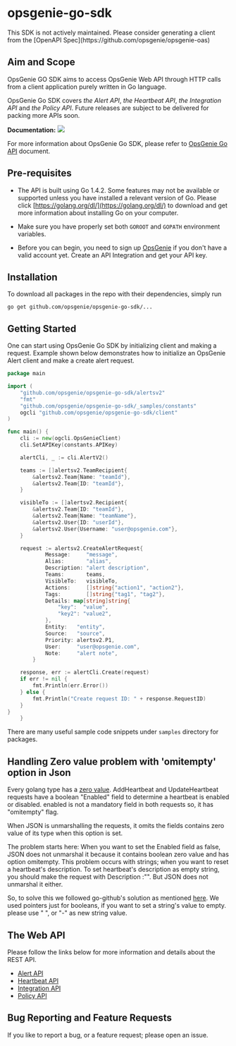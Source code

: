 # opsgenie-go-sdk

<aside class="notice">
This SDK is not actively maintained. Please consider generating a client from the [OpenAPI Spec](https://github.com/opsgenie/opsgenie-oas)
</aside>

## Aim and Scope
OpsGenie GO SDK aims to access OpsGenie Web API through HTTP calls
from a client application purely written in Go language.

OpsGenie Go SDK covers *the Alert API*, *the Heartbeat API*,
*the Integration API* and *the Policy API*. Future releases
are subject to be delivered for packing more APIs soon.

**Documentation:** [![](https://godoc.org/github.com/nathany/looper?status.svg)](http://godoc.org/github.com/opsgenie/opsgenie-go-sdk/client)

For more information about OpsGenie Go SDK, please refer to [OpsGenie Go API](https://www.opsgenie.com/docs/api-and-client-libraries/opsgenie-go-api) document.

## Pre-requisites
* The API is built using Go 1.4.2. Some features may not be
available or supported unless you have installed a relevant version of Go.
Please click [https://golang.org/dl/](https://golang.org/dl/) to download and
get more information about installing Go on your computer.
* Make sure you have properly set both `GOROOT` and `GOPATH`
environment variables.

* Before you can begin, you need to sign up [OpsGenie](http://www.opsgenie.com) if you
don't have a valid account yet. Create an API Integration and get your API key.

## Installation
To download all packages in the repo with their dependencies, simply run

`go get github.com/opsgenie/opsgenie-go-sdk/...`

## Getting Started
One can start using OpsGenie Go SDK by initializing client and making a request. Example shown below demonstrates how to initialize an OpsGenie Alert client and make a create alert request.
```go
package main

import (
	"github.com/opsgenie/opsgenie-go-sdk/alertsv2"
	"fmt"
	"github.com/opsgenie/opsgenie-go-sdk/_samples/constants"
	ogcli "github.com/opsgenie/opsgenie-go-sdk/client"
)

func main() {
	cli := new(ogcli.OpsGenieClient)
	cli.SetAPIKey(constants.APIKey)

	alertCli, _ := cli.AlertV2()

	teams := []alertsv2.TeamRecipient{
		&alertsv2.Team{Name: "teamId"},
		&alertsv2.Team{ID: "teamId"},
	}

	visibleTo := []alertsv2.Recipient{
		&alertsv2.Team{ID: "teamId"},
		&alertsv2.Team{Name: "teamName"},
		&alertsv2.User{ID: "userId"},
		&alertsv2.User{Username: "user@opsgenie.com"},
	}

	request := alertsv2.CreateAlertRequest{
			Message:     "message",
			Alias:       "alias",
			Description: "alert description",
			Teams:       teams,
			VisibleTo:   visibleTo,
			Actions:     []string{"action1", "action2"},
			Tags:        []string{"tag1", "tag2"},
			Details: map[string]string{
				"key":  "value",
				"key2": "value2",
			},
			Entity:   "entity",
			Source:   "source",
			Priority: alertsv2.P1,
			User:     "user@opsgenie.com",
			Note:     "alert note",
		}

	response, err := alertCli.Create(request)
	if err != nil {
		fmt.Println(err.Error())
	} else {
		fmt.Println("Create request ID: " + response.RequestID)
	}
}
    }
```
There are many useful sample code snippets under `samples` directory for packages.

## Handling Zero value problem with 'omitempty' option in Json

Every golang type has a [zero value](http://golang.org/ref/spec#The_zero_value).
AddHeartbeat and UpdateHeartbeat requests have a boolean "Enabled" field to determine a heartbeat is enabled or disabled.
enabled is not a mandatory field in both requests so, it has "omitempty" flag.

When JSON is unmarshalling the requests, it omits the fields contains zero value of its type when this option is set.

The problem starts here:
When you want to set the Enabled field as false, JSON does not unmarshal it because it contains boolean zero value and has option omitempty.
This problem occurs with strings; when you want to reset a heartbeat's description. To set heartbeat's description as empty string, you should make the request with Description :"".
But JSON does not unmarshal it either.

So, to solve this we followed go-github's solution as mentioned [here](https://willnorris.com/2014/05/go-rest-apis-and-pointers).
We used pointers just for booleans, if you want to set a string's value to empty. please use " ", or "-" as new string value.

## The Web API

Please follow the links below for more information and details
about the REST API.

* [Alert API](https://www.opsgenie.com/docs/rest-api/alert-api)
* [Heartbeat API](https://www.opsgenie.com/docs/rest-api/heartbeat-api)
* [Integration API](https://www.opsgenie.com/docs/rest-api/integration-api)
* [Policy API](hhttps://www.opsgenie.com/docs/rest-api/policy-api)


## Bug Reporting and Feature Requests

If you like to report a bug, or a feature request; please open an issue.
